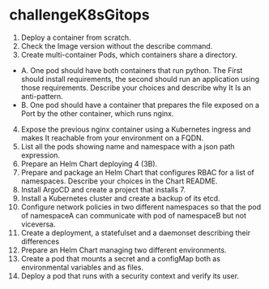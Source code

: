 # challengeK8sGitops

1. Deploy a container from scratch.
2. Check the Image version without the describe command.
3. Create multi-container Pods, which containers share a directory.
  - A. One pod should have both containers that run python. The First should install requirements, the second should run an application using those requirements. Describe your choices and describe why It Is an anti-pattern.
  - B. One pod should have a container that prepares the file exposed on a Port by the other container, which runs nginx.
4. Expose the previous nginx container using a Kubernetes ingress and makes It reachable from your environment on a FQDN.
5. List all the pods showing name and namespace with a json path expression.
6. Prepare an Helm Chart deploying 4 (3B).
7. Prepare and package an Helm Chart that configures RBAC for a list of namespaces. Describe your choices in the Chart README.
8. Install ArgoCD and create a project that installs 7.
9. Install a Kubernetes cluster and create a backup of its etcd.
10. Configure network policies in two different namespaces so that the pod of namespaceA can communicate with pod of namespaceB but not viceversa.
11. Create a deployment, a statefulset and a daemonset describing their differences
12. Prepare an Helm Chart managing two different environments.
13. Create a pod that mounts a secret and a configMap both as environmental variables and as files.
14. Deploy a pod that runs with a security context and verify its user. 